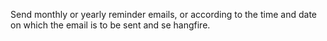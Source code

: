Send monthly or yearly reminder emails, or according to the time and date on which the email is to be sent and se hangfire.
